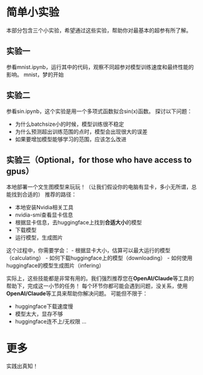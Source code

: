 # 简单小实验
本部分包含三个小实验，希望通过这些实验，帮助你对最基本的超参有所了解。
## 实验一
参看mnist.ipynb，运行其中的代码，观察不同超参对模型训练速度和最终性能的影响。
mnist，梦的开始
## 实验二
参看sin.ipynb，这个实验是用一个多项式函数拟合sin(x)函数。
探讨以下问题：
- 为什么batchsize小的时候，模型训练很不稳定
- 为什么预测超出训练范围的点时，模型会出现很大的误差
- 如果要增加模型能够学习的范围，应该怎么改进
## 实验三（Optional，for those who have access to gpus）
本地部署一个文生图模型来玩玩！（让我们假设你的电脑有显卡，多小无所谓，总能找到合适的）
推荐的路径：
- 本地安装Nvidia相关工具
- nvidia-smi查看显卡信息
- 根据显卡信息，去huggingface上找到**合适大小**的模型
- 下载模型
- 运行模型，生成图片

这个过程中，你需要学会：
    - 根据显卡大小，估算可以最大运行的模型（calculating）
    - 如何下载huggingface上的模型（downloading）
    - 如何使用huggingface的模型生成图片（infering）

实际上，这些技能都是非常有用的。我们强烈推荐您在**OpenAI/Claude**等工具的帮助下，完成这一小节的任务！
每个环节你都可能会遇到问题，没关系，使用**OpenAI/Claude**等工具来帮助你解决问题。
可能但不限于：
- huggingface下载速度慢
- 模型太大，显存不够
- huggingface连不上/无权限
...
# 更多
实践出真知！
